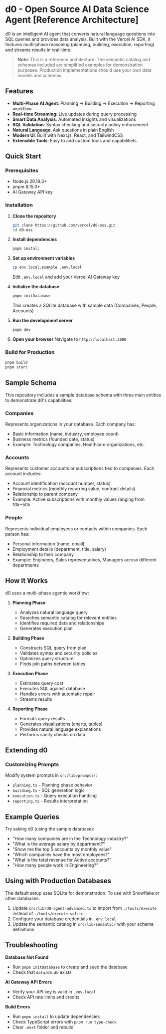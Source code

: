 # d0 - Open Source AI Data Science Agent [Reference Architecture]

d0 is an intelligent AI agent that converts natural language questions into SQL queries and provides data analysis. Built with the Vercel AI SDK, it features multi-phase reasoning (planning, building, execution, reporting) and streams results in real-time.

> **Note**: This is a reference architecture. The semantic catalog and schemas included are simplified examples for demonstration purposes. Production implementations should use your own data models and schemas.

## Features

- **Multi-Phase AI Agent**: Planning → Building → Execution → Reporting workflow
- **Real-time Streaming**: Live updates during query processing
- **Smart Data Analysis**: Automated insights and visualizations
- **SQL Validation**: Syntax checking and security policy enforcement
- **Natural Language**: Ask questions in plain English
- **Modern UI**: Built with Next.js, React, and TailwindCSS
- **Extensible Tools**: Easy to add custom tools and capabilitiets

## Quick Start

### Prerequisites

- Node.js 20.19.3+
- pnpm 8.15.0+
- AI Gateway API key

### Installation

1. **Clone the repository**
   ```bash
   git clone https://github.com/vercel/d0-oss.git
   cd d0-oss
   ```

2. **Install dependencies**
   ```bash
   pnpm install
   ```

3. **Set up environment variables**
   ```bash
   cp env.local.example .env.local
   ```
   Edit `.env.local` and add your Vercel AI Gateway key

4. **Initialize the database**
   ```bash
   pnpm initDatabase
   ```
   This creates a SQLite database with sample data (Companies, People, Accounts)

5. **Run the development server**
   ```bash
   pnpm dev
   ```

6. **Open your browser**
   Navigate to `http://localhost:3000`

### Build for Production

```bash
pnpm build
pnpm start
```

## Sample Schema

This repository includes a sample database schema with three main entities to demonstrate d0's capabilities:

### **Companies**
Represents organizations in your database. Each company has:
- Basic information (name, industry, employee count)
- Business metrics (founded date, status)
- Example: Technology companies, Healthcare organizations, etc.

### **Accounts**
Represents customer accounts or subscriptions tied to companies. Each account includes:
- Account identification (account number, status)
- Financial metrics (monthly recurring value, contract details)
- Relationship to parent company
- Example: Active subscriptions with monthly values ranging from $10k-$50k

### **People**
Represents individual employees or contacts within companies. Each person has:
- Personal information (name, email)
- Employment details (department, title, salary)
- Relationship to their company
- Example: Engineers, Sales representatives, Managers across different departments


## How It Works

d0 uses a multi-phase agentic workflow:

1. **Planning Phase**
   - Analyzes natural language query
   - Searches semantic catalog for relevant entities
   - Identifies required data and relationships
   - Generates execution plan

2. **Building Phase**
   - Constructs SQL query from plan
   - Validates syntax and security policies
   - Optimizes query structure
   - Finds join paths between tables

3. **Execution Phase**
   - Estimates query cost
   - Executes SQL against database
   - Handles errors with automatic repair
   - Streams results

4. **Reporting Phase**
   - Formats query results
   - Generates visualizations (charts, tables)
   - Provides natural language explanations
   - Performs sanity checks on data

## Extending d0

### Customizing Prompts

Modify system prompts in `src/lib/prompts/`:
- `planning.ts` - Planning phase behavior
- `building.ts` - SQL generation logic
- `execution.ts` - Query execution handling
- `reporting.ts` - Results interpretation

## Example Queries

Try asking d0 (using the sample database):

- "How many companies are in the Technology industry?"
- "What is the average salary by department?"
- "Show me the top 5 accounts by monthly value"
- "Which companies have the most employees?"
- "What is the total revenue for Active accounts?"
- "How many people work in Engineering?"

## Using with Production Databases

The default setup uses SQLite for demonstration. To use with Snowflake or other databases:

1. Update `src/lib/d0-agent-advanced.ts` to import from `./tools/execute` instead of `./tools/execute-sqlite`
2. Configure your database credentials in `.env.local`
3. Update the semantic catalog in `src/lib/semantic/` with your schema definitions

## Troubleshooting

**Database Not Found**
- Run `pnpm initDatabase` to create and seed the database
- Check that `data/d0.db` exists

**AI Gateway API Errors**
- Verify your API key is valid in `.env.local`
- Check API rate limits and credits

**Build Errors**
- Run `pnpm install` to update dependencies
- Check TypeScript errors with `pnpm run type-check`
- Clear `.next` folder and rebuild

